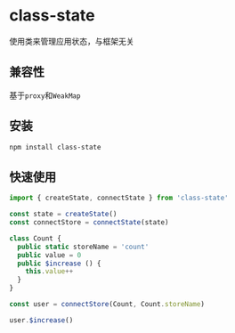 # class-state
使用类来管理应用状态，与框架无关

## 兼容性
基于`proxy`和`WeakMap`

## 安装
```bash
npm install class-state
```

## 快速使用
```ts
import { createState, connectState } from 'class-state'

const state = createState()
const connectStore = connectState(state)

class Count {
  public static storeName = 'count'
  public value = 0
  public $increase () {
    this.value++
  }
}

const user = connectStore(Count, Count.storeName)

user.$increase()

```
